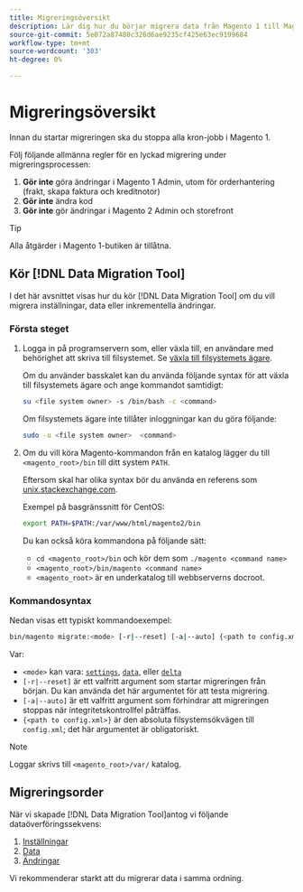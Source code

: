 ```yaml
---
title: Migreringsöversikt
description: Lär dig hur du börjar migrera data från Magento 1 till Magento 2 med [!DNL Data Migration Tool].
source-git-commit: 5e072a87480c326d6ae9235cf425e63ec9199684
workflow-type: tm+mt
source-wordcount: '303'
ht-degree: 0%

---
```



# Migreringsöversikt

Innan du startar migreringen ska du stoppa alla kron-jobb i Magento 1.

Följ följande allmänna regler för en lyckad migrering under migreringsprocessen:

1. **Gör inte** göra ändringar i Magento 1 Admin, utom för orderhantering (frakt, skapa faktura och kreditnotor)
1. **Gör inte** ändra kod
1. **Gör inte** gör ändringar i Magento 2 Admin och storefront

>[!TIP]
>
>Alla åtgärder i Magento 1-butiken är tillåtna.

## Kör [!DNL Data Migration Tool]

I det här avsnittet visas hur du kör [!DNL Data Migration Tool] om du vill migrera inställningar, data eller inkrementella ändringar.

### Första steget

1. Logga in på programservern som, eller växla till, en användare med behörighet att skriva till filsystemet. Se [växla till filsystemets ägare](../../../installation/prerequisites/file-system/overview.md).

   Om du använder basskalet kan du använda följande syntax för att växla till filsystemets ägare och ange kommandot samtidigt:

   ```bash
   su <file system owner> -s /bin/bash -c <command>
   ```

   Om filsystemets ägare inte tillåter inloggningar kan du göra följande:

   ```bash
   sudo -u <file system owner>  <command>
   ```

1. Om du vill köra Magento-kommandon från en katalog lägger du till `<magento_root>/bin` till ditt system `PATH`.

   Eftersom skal har olika syntax bör du använda en referens som [unix.stackexchange.com](https://unix.stackexchange.com/questions/117467/how-to-permanently-set-environmental-variables).

   Exempel på basgränssnitt för CentOS:

   ```bash
   export PATH=$PATH:/var/www/html/magento2/bin
   ```

   Du kan också köra kommandona på följande sätt:

   - `cd <magento_root>/bin` och kör dem som `./magento <command name>`
   - `<magento_root>/bin/magento <command name>`
   - `<magento_root>` är en underkatalog till webbserverns docroot.

### Kommandosyntax

Nedan visas ett typiskt kommandoexempel:

```bash
bin/magento migrate:<mode> [-r|--reset] [-a|--auto] {<path to config.xml>}
```

Var:

- `<mode>` kan vara: [`settings`](settings.md), [`data`](data.md), eller [`delta`](delta.md)
- `[-r|--reset]` är ett valfritt argument som startar migreringen från början. Du kan använda det här argumentet för att testa migrering.
- `[-a|--auto]` är ett valfritt argument som förhindrar att migreringen stoppas när integritetskontrollfel påträffas.
- `{<path to config.xml>}` är den absoluta filsystemsökvägen till `config.xml`; det här argumentet är obligatoriskt.

>[!NOTE]
>
>Loggar skrivs till `<magento_root>/var/` katalog.


## Migreringsorder

När vi skapade [!DNL Data Migration Tool]antog vi följande dataöverföringssekvens:

1. [Inställningar](settings.md)
1. [Data](data.md)
1. [Ändringar](delta.md)

Vi rekommenderar starkt att du migrerar data i samma ordning.
